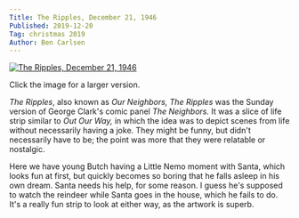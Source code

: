 ```yaml
---
Title: The Ripples, December 21, 1946
Published: 2019-12-20
Tag: christmas 2019
Author: Ben Carlsen
---
```


[![The Ripples, December 21, 1946](http://blog.arkholt.com/media/decstrips2019/20-the-ripples-Sat__Dec_21__1946_.jpg)](http://blog.arkholt.com/media/decstrips2019/20-the-ripples-Sat__Dec_21__1946_.jpg)

Click the image for a larger version.

*The Ripples*, also known as *Our Neighbors, The Ripples* was the Sunday version of George Clark's comic panel *The Neighbors.* It was a slice of life strip similar to *Out Our Way,* in which the idea was to depict scenes from life without necessarily having a joke. They might be funny, but didn't necessarily have to be; the point was more that they were relatable or nostalgic.

Here we have young Butch having a Little Nemo moment with Santa, which looks fun at first, but quickly becomes so boring that he falls asleep in his own dream. Santa needs his help, for some reason. I guess he's supposed to watch the reindeer while Santa goes in the house, which he fails to do. It's a really fun strip to look at either way, as the artwork is superb. 

